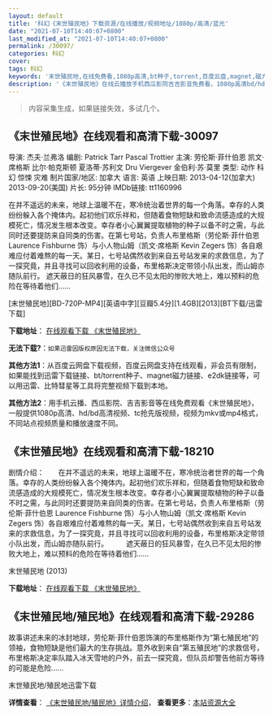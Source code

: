 ```yaml
---
layout: default
title: '科幻《末世殖民地》下载资源/在线播放/视频地址/1080p/高清/蓝光'
date: "2021-07-10T14:40:07+0800"
last_modified_at: "2021-07-10T14:40:07+0800"
permalink: /30097/
categories: 科幻
cover:
tags: 科幻
keywords: '末世殖民地,在线免费看,1080p高清,bt种子,torrent,百度云盘,magnet,磁力链,迅雷下载资源'
description: '《末世殖民地》在线云播放手机西瓜影院吉吉影音免费看，1080p高清bd/hd未删减完整版和tc抢先枪版，mkv/mp4格式，附带bt/torrent种子、magnet/磁力链、百度云盘、网盘资源迅雷下载链接'
---
```


>内容采集生成，如果链接失效，多试几个。


## 《末世殖民地》在线观看和高清下载-30097

导演: 杰夫·兰弗洛 编剧: Patrick Tarr Pascal Trottier 主演: 劳伦斯·菲什伯恩 凯文·席格斯 比尔·帕克斯顿 夏洛蒂·苏利文 Dru Viergever 金伯利·苏·莫里 类型: 动作 科幻 惊悚 灾难 制片国家/地区: 加拿大 语言: 英语 上映日期: 2013-04-12(加拿大) 2013-09-20(美国) 片长: 95分钟 IMDb链接: tt1160996

在并不遥远的未来，地球上温暖不在，寒冷统治着世界的每一个角落。幸存的人类纷纷躲入各个掩体内。起初他们欢乐祥和，但随着食物短缺和致命流感造成的大规模死亡，情况发生根本改变。幸存者小心翼翼提取植物的种子以备不时之需，与此同时还要提防来自同类的伤害。在第七号站，负责人布里格斯（劳伦斯·菲什伯恩 Laurence Fishburne 饰）与小人物山姆（凯文·席格斯 Kevin Zegers 饰）各自艰难应付着难熬的每一天。某日，七号站偶然收到来自五号站发来的求救信息，为了一探究竟，并且寻找可以回收利用的设备，布里格斯决定带领小队出发，而山姆亦随队前行。 遮天蔽日的狂风暴雪，在久已不见太阳的惨败大地上，难以预料的危险在等待着他们……


[末世殖民地][BD-720P-MP4][英语中字][豆瓣5.4分][1.4GB][2013][BT下载/迅雷下载]

**下载地址**： [在线观看下载 《末世殖民地》](https://www.btdx8.com/torrent/the_colony_2013.html) 


**无法下载?**：`如果迅雷因版权原因无法下载，关注微信公众号 `

**其他方法1**：从百度云网盘下载视频，百度云网盘支持在线观看，非会员有限制，如果能找到迅雷下载链接、bt/torrent种子、magnet磁力链接、e2dk链接等，可以用迅雷、比特彗星等工具将完整视频下载到本地。

**其他方法2**：用手机云播、西瓜影院、吉吉影音等在线免费观看《末世殖民地》，一般提供1080p高清、hd/bd高清视频、tc抢先版视频，视频为mkv或mp4格式，不同站点视频质量和播放速度不同。


## 《末世殖民地》在线观看和高清下载-18210

剧情介绍：　　在并不遥远的未来，地球上温暖不在，寒冷统治者世界的每一个角落。幸存的人类纷纷躲入各个掩体内。起初他们欢乐祥和，但随着食物短缺和致命流感造成的大规模死亡，情况发生根本改变。幸存者小心翼翼提取植物的种子以备不时之需，与此同时还要提防来自同类的伤害。在第七号站，负责人布里格斯（劳伦斯·菲什伯恩 Laurence Fishburne 饰）与小人物山姆（凯文·席格斯 Kevin Zegers 饰）各自艰难应付着难熬的每一天。某日，七号站偶然收到来自五号站发来的求救信息，为了一探究竟，并且寻找可以回收利用的设备，布里格斯决定带领小队出发，而山姆亦随队前行。  　　遮天蔽日的狂风暴雪，在久已不见太阳的惨败大地上，难以预料的危险在等待着他们……


末世殖民地 (2013)

**下载地址**： [在线观看下载 《末世殖民地》](https://www.btbtdy.me/btdy/dy3119.html) 


## 《末世殖民地/殖民地》在线观看和高清下载-29286

故事讲述未来的冰封地球，劳伦斯&middot;菲什伯恩饰演的布里格斯作为&ldquo;第七殖民地&rdquo;的领袖，食物短缺是他们最大的生存挑战。意外收到来自&ldquo;第五殖民地&rdquo;的求救信号，布里格斯决定率队踏入冰天雪地的户外，前去一探究竟，但队员却警告他前方等待的可能是危险&hellip;…


末世殖民地/殖民地迅雷下载

**详情查看**： [《末世殖民地/殖民地》详情介绍](/movie/29286/)， **查看更多**：[本站资源大全](/movie/t/all/)

